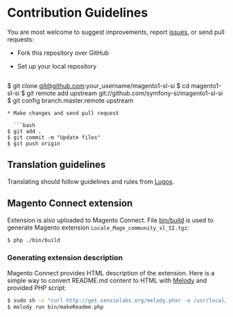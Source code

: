 # Contribution Guidelines

You are most welcome to suggest improvements, report
[issues](https://github.com/symfony-si/magento1-sl-si/issues), or send pull
requests:

* Fork this repository over GitHub
* Set up your local repository

  ```bash
$ git clone git@github.com:your_username/magento1-sl-si
$ cd magento1-sl-si
$ git remote add upstream git://github.com/symfony-si/magento1-sl-si
$ git config branch.master.remote upstream
```
* Make changes and send pull request

  ```bash
$ git add .
$ git commit -m "Update files"
$ git push origin
```

## Translation guidelines

Translating should follow guidelines and rules from
[Lugos](https://wiki.lugos.si/slovenjenje:pravila).

## Magento Connect extension

Extension is also uploaded to Magento Connect. File [bin/build](bin/build) is
used to generate Magento extension `Locale_Mage_community_sl_SI.tgz`:

```bash
$ php ./bin/build
```

### Generating extension description

Magento Connect provides HTML description of the extension. Here is a simple way
to convert README.md content to HTML with [Melody](http://melody.sensiolabs.org/)
and provided PHP script:

```bash
$ sudo sh -c "curl http://get.sensiolabs.org/melody.phar -o /usr/local/bin/melody && chmod a+x /usr/local/bin/melody"
$ melody run bin/makeReadme.php
```
